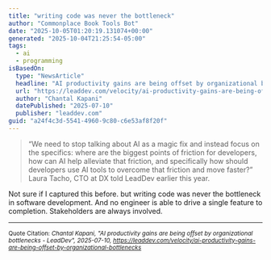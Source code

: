 ```yaml
---
title: "writing code was never the bottleneck"
author: "Commonplace Book Tools Bot"
date: "2025-10-05T01:20:19.131074+00:00"
generated: "2025-10-04T21:25:54-05:00"
tags:
  - ai
  - programming
isBasedOn:
  type: "NewsArticle"
  headline: "AI productivity gains are being offset by organizational bottlenecks - LeadDev"
  url: "https://leaddev.com/velocity/ai-productivity-gains-are-being-offset-by-organizational-bottlenecks"
  author: "Chantal Kapani"
  datePublished: "2025-07-10"
  publisher: "leaddev.com"
guid: "a24f4c3d-5541-4960-9c80-c6e53af8f20f"
---
```


> “We need to stop talking about AI as a magic fix and instead focus on the specifics: where are the biggest points of friction for developers, how can AI help alleviate that friction, and specifically how should developers use AI tools to overcome that friction and move faster?” Laura Tacho, CTO at DX told LeadDev earlier this year.


Not sure if I captured this before. but writing code was never the bottleneck in software development. And no engineer is able to drive a single feature to completion. Stakeholders are always involved.

---

<sub>Quote Citation: <cite>Chantal Kapani, "AI productivity gains are being offset by organizational bottlenecks - LeadDev", 2025-07-10, <a href="https://leaddev.com/velocity/ai-productivity-gains-are-being-offset-by-organizational-bottlenecks">https://leaddev.com/velocity/ai-productivity-gains-are-being-offset-by-organizational-bottlenecks</a></cite></sub>